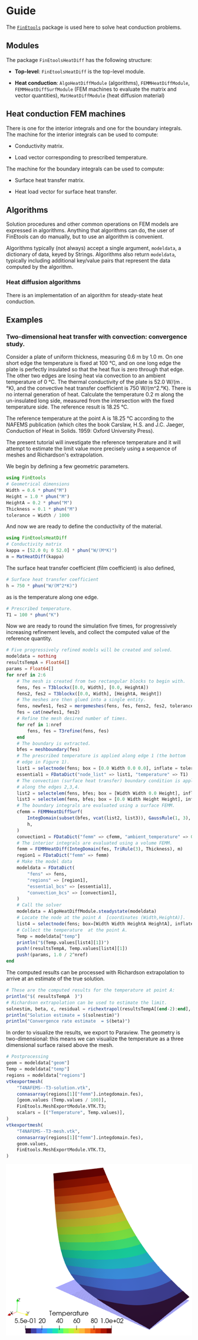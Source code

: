 # Guide

The [`FinEtools`](https://petrkryslucsd.github.io/FinEtools.jl/latest/index.html) package is used here to solve heat conduction problems.

## Modules

The package `FinEtoolsHeatDiff` has the following structure:

- **Top-level**:
     `FinEtoolsHeatDiff` is the  top-level module.

- **Heat conduction**: `AlgoHeatDiffModule` (algorithms), `FEMMHeatDiffModule`, `FEMMHeatDiffSurfModule`  (FEM machines  to evaluate  the  matrix and vector quantities), `MatHeatDiffModule`  (heat diffusion material)


##  Heat  conduction FEM machines

There is one for  the interior integrals  and one for the boundary
integrals. The  machine for the interior integrals can be used to
compute:

- Conductivity matrix.

- Load vector corresponding to prescribed temperature.

The machine for the boundary integrals can be used to compute:

- Surface heat transfer  matrix.

- Heat load vector for surface heat transfer.


## Algorithms

Solution procedures and other  common operations on FEM models  are expressed  in algorithms. Anything that algorithms can do,  the user of FinEtools  can do manually, but to use an algorithm is convenient.

Algorithms typically (not always) accept a single argument, `modeldata`, a dictionary of data, keyed by Strings. Algorithms  also return `modeldata`,  typically  including additional key/value pairs that represent the data computed by the algorithm.

### Heat diffusion algorithms

There is an implementation of an algorithm for steady-state heat conduction.

## Examples

### Two-dimensional heat transfer with convection: convergence study.


Consider a plate of uniform thickness, measuring 0.6 m by 1.0 m. On one
short edge the temperature is fixed at 100 °C, and on one long edge the
plate is perfectly insulated so that the heat flux is zero through that
edge. The other two edges are losing heat via convection to an ambient
temperature of 0 °C. The thermal conductivity of the plate is 52.0 W/(m
.°K), and the convective heat transfer coefficient is 750 W/(m^2.°K).
There is no internal generation of heat. Calculate the temperature 0.2 m
along the un-insulated long side, measured from the intersection with the
fixed temperature side. The reference result is 18.25 °C.

The reference temperature at the point A  is 18.25 °C according to the
NAFEMS publication (which cites the book Carslaw, H.S. and J.C. Jaeger,
Conduction of Heat in Solids. 1959: Oxford University Press).

The present  tutorial will investigate the reference temperature  and it
will attempt to  estimate the  limit value more precisely using a
sequence of meshes and Richardson's extrapolation.

We begin by defining a few geometric parameters.
```julia
using FinEtools
# Geometrical dimensions
Width = 0.6 * phun("M")
Height = 1.0 * phun("M")
HeightA = 0.2 * phun("M")
Thickness = 0.1 * phun("M")
tolerance = Width / 1000
```

And now we are ready to define the conductivity of the material.
```julia
using FinEtoolsHeatDiff
# Conductivity matrix
kappa = [52.0 0; 0 52.0] * phun("W/(M*K)") 
m = MatHeatDiff(kappa)
```

The surface heat transfer coefficient (film coefficient) is also defined,
```julia
# Surface heat transfer coefficient
h = 750 * phun("W/(M^2*K)")
```
as is the temperature along one edge.
```julia
# Prescribed temperature.
T1 = 100 * phun("K")
```

Now we are ready to round the simulation five times, for progressively
increasing refinement levels, and collect the computed value of the reference
quantity.

```julia
# Five progressively refined models will be created and solved. 
modeldata = nothing
resultsTempA = Float64[]
params = Float64[]
for nref in 2:6
    # The mesh is created from two rectangular blocks to begin with.
    fens, fes = T3blockx([0.0, Width], [0.0, HeightA])
    fens2, fes2 = T3blockx([0.0, Width], [HeightA, Height])
    # The meshes are then glued into a single entity.
    fens, newfes1, fes2 = mergemeshes(fens, fes, fens2, fes2, tolerance)
    fes = cat(newfes1, fes2)
    # Refine the mesh desired number of times.
    for ref in 1:nref
        fens, fes = T3refine(fens, fes)
    end
    # The boundary is extracted.
    bfes = meshboundary(fes)
    # The prescribed temperature is applied along edge 1 (the bottom
    # edge in Figure 1).
    list1 = selectnode(fens; box = [0.0 Width 0.0 0.0], inflate = tolerance)
    essential1 = FDataDict("node_list" => list1, "temperature" => T1)
    # The convection (surface heat transfer) boundary condition is applied
    # along the edges 2,3,4. 
    list2 = selectelem(fens, bfes; box = [Width Width 0.0 Height], inflate = tolerance)
    list3 = selectelem(fens, bfes; box = [0.0 Width Height Height], inflate = tolerance)
    # The boundary integrals are evaluated using a surface FEMM.
    cfemm = FEMMHeatDiffSurf(
        IntegDomain(subset(bfes, vcat(list2, list3)), GaussRule(1, 3), Thickness),
        h,
    )
    convection1 = FDataDict("femm" => cfemm, "ambient_temperature" => 0.0)
    # The interior integrals are evaluated using a volume FEMM.
    femm = FEMMHeatDiff(IntegDomain(fes, TriRule(3), Thickness), m)
    region1 = FDataDict("femm" => femm)
    # Make the model data
    modeldata = FDataDict(
        "fens" => fens,
        "regions" => [region1],
        "essential_bcs" => [essential1],
        "convection_bcs" => [convection1],
    )
    # Call the solver
    modeldata = AlgoHeatDiffModule.steadystate(modeldata)
    # Locate the node at the point A  [coordinates (Width,HeightA)].
    list4 = selectnode(fens; box=[Width Width HeightA HeightA], inflate=tolerance)
    # Collect the temperature  at the point A.
    Temp = modeldata["temp"]
    println("$(Temp.values[list4][1])")
    push!(resultsTempA, Temp.values[list4][1])
    push!(params, 1.0 / 2^nref)
end
```

The computed results can be processed with Richardson extrapolation to arrive at an estimate of the true solution.
```julia
# These are the computed results for the temperature at point A:
println("$( resultsTempA  )")
# Richardson extrapolation can be used to estimate the limit.
solnestim, beta, c, residual = richextrapol(resultsTempA[(end-2):end], params[(end-2):end])
println("Solution estimate = $(solnestim)")
println("Convergence rate estimate  = $(beta)")
```

In order to visualize the results, we export to Paraview. The geometry is
two-dimensional: this means we can visualize the temperature as a three
dimensional surface raised above the mesh.

```julia
# Postprocessing
geom = modeldata["geom"]
Temp = modeldata["temp"]
regions = modeldata["regions"]
vtkexportmesh(
    "T4NAFEMS--T3-solution.vtk",
    connasarray(regions[1]["femm"].integdomain.fes),
    [geom.values (Temp.values / 100)],
    FinEtools.MeshExportModule.VTK.T3;
    scalars = [("Temperature", Temp.values)],
)
vtkexportmesh(
    "T4NAFEMS--T3-mesh.vtk",
    connasarray(regions[1]["femm"].integdomain.fes),
    geom.values,
    FinEtools.MeshExportModule.VTK.T3,
)
```

![Alt Visualization of the temperature field](T4NAFEMS--T3-solution.png)
